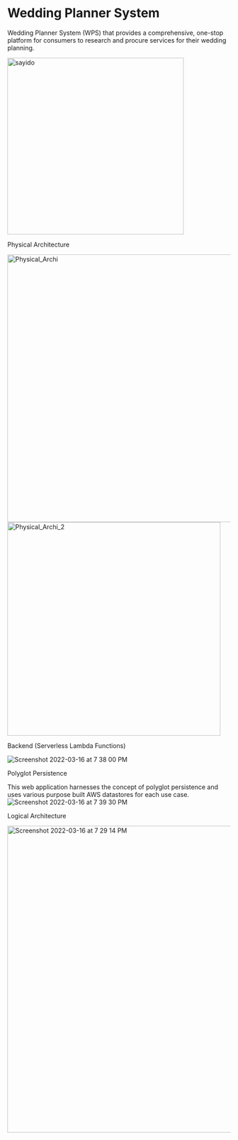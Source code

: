 # Wedding Planner System

Wedding Planner System (WPS) that provides a comprehensive, one-stop platform for consumers to research and procure services for their wedding planning.

<img width="398" alt="sayido" src="https://user-images.githubusercontent.com/1926387/158579264-07730129-e9ae-42a2-b05e-2e68e133b765.png">

Physical Architecture

<img width="603" alt="Physical_Archi" src="https://user-images.githubusercontent.com/1926387/158579840-910444f8-3aa2-4e08-aae8-8f765a86f183.png">

<img width="481" alt="Physical_Archi_2" src="https://user-images.githubusercontent.com/1926387/158579819-4bdf5286-eb86-4ba6-bec6-f314462c1190.png">

Backend (Serverless Lambda Functions)

![Screenshot 2022-03-16 at 7 38 00 PM](https://user-images.githubusercontent.com/1926387/158581824-63df6fa6-dc36-4853-9496-0c1ac77544e7.png)


Polyglot Persistence

This web application harnesses the concept of polyglot persistence and uses various purpose built AWS datastores for each use case.
![Screenshot 2022-03-16 at 7 39 30 PM](https://user-images.githubusercontent.com/1926387/158582019-01805941-9d2a-4982-852c-c8e1748a5583.png)



Logical Architecture

<img width="691" alt="Screenshot 2022-03-16 at 7 29 14 PM" src="https://user-images.githubusercontent.com/1926387/158580341-923c8bfc-c7cd-4223-a1fc-29987d9e8695.png">
